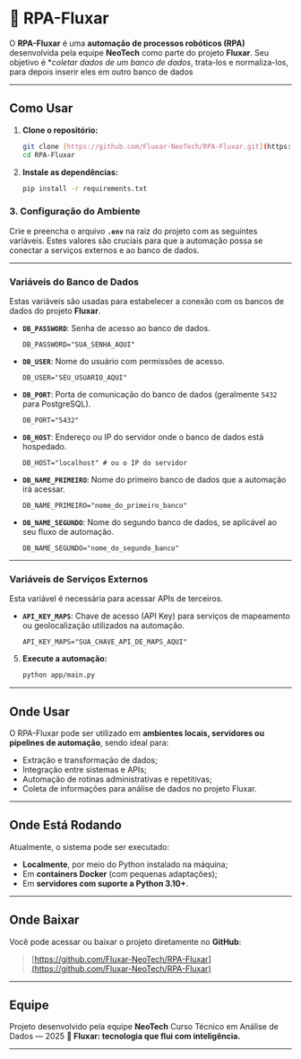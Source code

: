 # 🤖 RPA-Fluxar

O **RPA-Fluxar** é uma **automação de processos robóticos (RPA)** desenvolvida pela equipe **NeoTech** como parte do projeto **Fluxar**. Seu objetivo é **coletar dados de um banco de dados*, trata-los e normaliza-los, para depois inserir eles em outro banco de dados

---

## Como Usar

1. **Clone o repositório:**
    ```bash
    git clone [https://github.com/Fluxar-NeoTech/RPA-Fluxar.git](https://github.com/Fluxar-NeoTech/RPA-Fluxar.git)
    cd RPA-Fluxar
    ```
2. **Instale as dependências:**
    ```bash
    pip install -r requirements.txt
    ```
### 3. Configuração do Ambiente

Crie e preencha o arquivo **`.env`** na raiz do projeto com as seguintes variáveis. Estes valores são cruciais para que a automação possa se conectar a serviços externos e ao banco de dados.

---

### Variáveis do Banco de Dados

Estas variáveis são usadas para estabelecer a conexão com os bancos de dados do projeto **Fluxar**.

* **`DB_PASSWORD`**: Senha de acesso ao banco de dados.
    ```env
    DB_PASSWORD="SUA_SENHA_AQUI"
    ```
* **`DB_USER`**: Nome do usuário com permissões de acesso.
    ```env
    DB_USER="SEU_USUARIO_AQUI"
    ```
* **`DB_PORT`**: Porta de comunicação do banco de dados (geralmente `5432` para PostgreSQL).
    ```env
    DB_PORT="5432"
    ```
* **`DB_HOST`**: Endereço ou IP do servidor onde o banco de dados está hospedado.
    ```env
    DB_HOST="localhost" # ou o IP do servidor
    ```
* **`DB_NAME_PRIMEIRO`**: Nome do primeiro banco de dados que a automação irá acessar.
    ```env
    DB_NAME_PRIMEIRO="nome_do_primeiro_banco"
    ```
* **`DB_NAME_SEGUNDO`**: Nome do segundo banco de dados, se aplicável ao seu fluxo de automação.
    ```env
    DB_NAME_SEGUNDO="nome_do_segundo_banco"
    ```

---

### Variáveis de Serviços Externos

Esta variável é necessária para acessar APIs de terceiros.

* **`API_KEY_MAPS`**: Chave de acesso (API Key) para serviços de mapeamento ou geolocalização utilizados na automação.
    ```env
    API_KEY_MAPS="SUA_CHAVE_API_DE_MAPS_AQUI"
    ```

5. **Execute a automação:**
    ```bash
    python app/main.py
    ```

---

## Onde Usar

O RPA-Fluxar pode ser utilizado em **ambientes locais, servidores ou pipelines de automação**, sendo ideal para:

* Extração e transformação de dados;
* Integração entre sistemas e APIs;
* Automação de rotinas administrativas e repetitivas;
* Coleta de informações para análise de dados no projeto Fluxar.

---

## Onde Está Rodando

Atualmente, o sistema pode ser executado:

* **Localmente**, por meio do Python instalado na máquina;
* Em **containers Docker** (com pequenas adaptações);
* Em **servidores com suporte a Python 3.10+**.

---

## Onde Baixar

Você pode acessar ou baixar o projeto diretamente no **GitHub**:

> [https://github.com/Fluxar-NeoTech/RPA-Fluxar](https://github.com/Fluxar-NeoTech/RPA-Fluxar)

--- 

##  Equipe

Projeto desenvolvido pela equipe **NeoTech**
Curso Técnico em Análise de Dados — 2025
**💜 Fluxar: tecnologia que flui com inteligência.**

---
